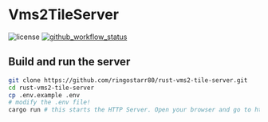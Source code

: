 # Vms2TileServer

![license](https://img.shields.io/github/license/ringostarr80/rust-vms2-tile-server)
[![github_workflow_status](https://img.shields.io/github/actions/workflow/status/ringostarr80/rust-vms2-tile-server/rust.yml)](https://github.com/ringostarr80/rust-vms2-tile-server/actions/workflows/rust.yml)

## Build and run the server

```bash
git clone https://github.com/ringostarr80/rust-vms2-tile-server.git
cd rust-vms2-tile-server
cp .env.example .env
# modify the .env file!
cargo run # this starts the HTTP Server. Open your browser and go to http://127.0.0.1:8000
```
